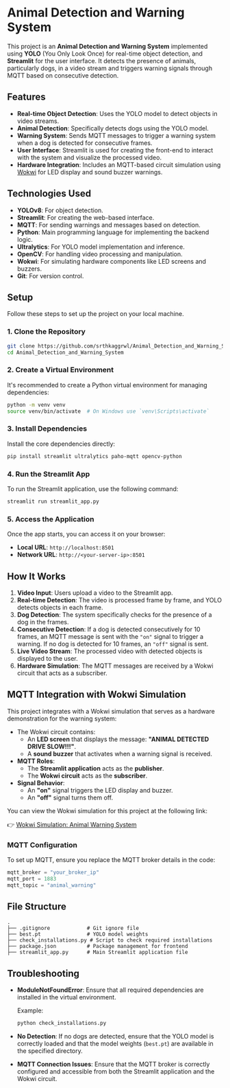 # Animal Detection and Warning System

This project is an **Animal Detection and Warning System** implemented using **YOLO** (You Only Look Once) for real-time object detection, and **Streamlit** for the user interface. It detects the presence of animals, particularly dogs, in a video stream and triggers warning signals through MQTT based on consecutive detection.

## Features

- **Real-time Object Detection**: Uses the YOLO model to detect objects in video streams.
- **Animal Detection**: Specifically detects dogs using the YOLO model.
- **Warning System**: Sends MQTT messages to trigger a warning system when a dog is detected for consecutive frames.
- **User Interface**: Streamlit is used for creating the front-end to interact with the system and visualize the processed video.
- **Hardware Integration**: Includes an MQTT-based circuit simulation using [Wokwi](https://wokwi.com/) for LED display and sound buzzer warnings.

## Technologies Used

- **YOLOv8**: For object detection.
- **Streamlit**: For creating the web-based interface.
- **MQTT**: For sending warnings and messages based on detection.
- **Python**: Main programming language for implementing the backend logic.
- **Ultralytics**: For YOLO model implementation and inference.
- **OpenCV**: For handling video processing and manipulation.
- **Wokwi**: For simulating hardware components like LED screens and buzzers.
- **Git**: For version control.

## Setup

Follow these steps to set up the project on your local machine.

### 1. Clone the Repository

```bash
git clone https://github.com/srthkaggrwl/Animal_Detection_and_Warning_System.git
cd Animal_Detection_and_Warning_System
```

### 2. Create a Virtual Environment

It's recommended to create a Python virtual environment for managing dependencies:

```bash
python -m venv venv
source venv/bin/activate  # On Windows use `venv\Scripts\activate`
```

### 3. Install Dependencies

Install the core dependencies directly:

```bash
pip install streamlit ultralytics paho-mqtt opencv-python
```

### 4. Run the Streamlit App

To run the Streamlit application, use the following command:

```bash
streamlit run streamlit_app.py
```

### 5. Access the Application

Once the app starts, you can access it on your browser:

- **Local URL**: `http://localhost:8501`
- **Network URL**: `http://<your-server-ip>:8501`

## How It Works

1. **Video Input**: Users upload a video to the Streamlit app.
2. **Real-time Detection**: The video is processed frame by frame, and YOLO detects objects in each frame.
3. **Dog Detection**: The system specifically checks for the presence of a dog in the frames.
4. **Consecutive Detection**: If a dog is detected consecutively for 10 frames, an MQTT message is sent with the `"on"` signal to trigger a warning. If no dog is detected for 10 frames, an `"off"` signal is sent.
5. **Live Video Stream**: The processed video with detected objects is displayed to the user.
6. **Hardware Simulation**: The MQTT messages are received by a Wokwi circuit that acts as a subscriber.

## MQTT Integration with Wokwi Simulation

This project integrates with a Wokwi simulation that serves as a hardware demonstration for the warning system:

- The Wokwi circuit contains:
  - An **LED screen** that displays the message: **"ANIMAL DETECTED DRIVE SLOW!!!"**.
  - A **sound buzzer** that activates when a warning signal is received.
- **MQTT Roles**:
  - The **Streamlit application** acts as the **publisher**.
  - The **Wokwi circuit** acts as the **subscriber**.
- **Signal Behavior**:
  - An **"on"** signal triggers the LED display and buzzer.
  - An **"off"** signal turns them off.

You can view the Wokwi simulation for this project at the following link:

👉 [Wokwi Simulation: Animal Warning System](https://wokwi.com/projects/415272090827317249)

### MQTT Configuration

To set up MQTT, ensure you replace the MQTT broker details in the code:

```python
mqtt_broker = "your_broker_ip"
mqtt_port = 1883
mqtt_topic = "animal_warning"
```

## File Structure

```plaintext
.
├── .gitignore            # Git ignore file
├── best.pt               # YOLO model weights
├── check_installations.py # Script to check required installations
├── package.json          # Package management for frontend
├── streamlit_app.py      # Main Streamlit application file
```

## Troubleshooting

- **ModuleNotFoundError**: Ensure that all required dependencies are installed in the virtual environment.
  
  Example:
  ```bash
  python check_installations.py
  ```

- **No Detection**: If no dogs are detected, ensure that the YOLO model is correctly loaded and that the model weights (`best.pt`) are available in the specified directory.

- **MQTT Connection Issues**: Ensure that the MQTT broker is correctly configured and accessible from both the Streamlit application and the Wokwi circuit.
